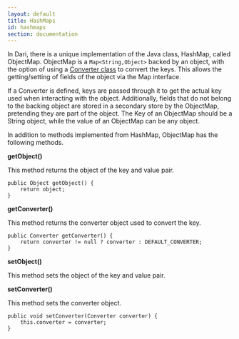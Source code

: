 ```yaml
---
layout: default
title: HashMaps
id: hashmaps
section: documentation
---
```


<div markdown="1" class="span12">


In Dari, there is a unique implementation of the Java class, HashMap, called ObjectMap. ObjectMap is a `Map<String,Object>` backed by an object, with the option of using a [Converter class](http://docs.oracle.com/javaee/5/api/javax/faces/convert/Converter.html) to convert the keys. This allows the getting/setting of fields of the object via the Map interface.

If a Converter is defined, keys are passed through it to get the actual key used when interacting with the object. Additionally, fields that do not belong to the backing object are stored in a secondary store by the ObjectMap, pretending they are part of the object. The Key of an ObjectMap should be a String object, while the value of an ObjectMap can be any object. 

In addition to methods implemented from HashMap, ObjectMap has the following methods. 

**getObject()**

This method returns the object of the key and value pair. 

	public Object getObject() {
        return object;
    }

**getConverter()**

This method returns the converter object used to convert the key.

	public Converter getConverter() {
        return converter != null ? converter : DEFAULT_CONVERTER;
    }

**setObject()**

This method sets the object of the key and value pair.


**setConverter()**

This method sets the converter object.  

	public void setConverter(Converter converter) {
        this.converter = converter;
    }
</div>
	
